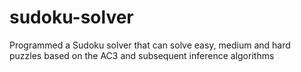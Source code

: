 # sudoku-solver
Programmed a Sudoku solver that can solve easy, medium and hard puzzles based on the AC3 and subsequent inference algorithms
